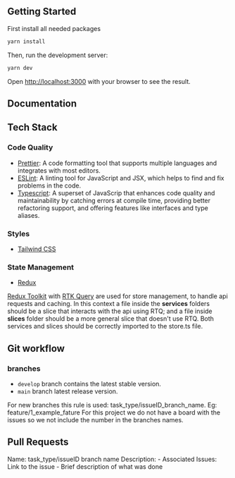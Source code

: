 
## Getting Started

First install all needed packages

```bash
yarn install
```

Then, run the development server:

```bash
yarn dev
```

Open [http://localhost:3000](http://localhost:3000) with your browser to see the result.

## Documentation

## Tech Stack

### Code Quality

- [Prettier](https://prettier.io/): A code formatting tool that supports multiple languages and integrates with most editors.
- [ESLint](https://eslint.org/): A linting tool for JavaScript and JSX, which helps to find and fix problems in the code.
- [Typescript](https://www.typescriptlang.org/): A superset of JavaScrip that enhances code quality and maintainability by catching errors at compile time, providing better refactoring support, and offering features like interfaces and type aliases.

### Styles 

- [Tailwind CSS](https://tailwindcss.com/)

### State Management

- [Redux](https://redux.js.org/)

[Redux Toolkit](https://redux-toolkit.js.org/) with [RTK Query](https://redux-toolkit.js.org/rtk-query/overview) are used for store management, to handle api requests and caching. In this context a file inside the **services** folders should be a slice that interacts with the api using RTQ; and a file inside **slices** folder should be a more general slice that doesn't use RTQ. Both services and slices should be correctly imported to the store.ts file.

## Git workflow

### branches 

- `develop` branch contains the latest stable version. 
- `main` branch latest release version. 

For new branches this rule is used: task_type/issueID_branch_name. Eg: feature/1_example_fature
For this project we do not have a board with the issues so we not include the number in the branches names.

## Pull Requests

Name: task_type/issueID branch name
Description:
    - Associated Issues: Link to the issue 
    - Brief description of what was done


